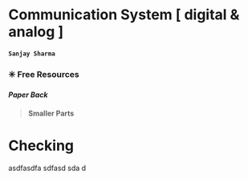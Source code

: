 # Communication System [ digital & analog ]
#### `Sanjay Sharma`
### ✳️ Free Resources
***Paper Back***
>#### Smaller Parts


# Checking 

asdfasdfa sdfasd sda d
